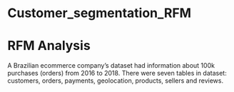 # Customer_segmentation_RFM
# RFM Analysis
A Brazilian ecommerce company’s dataset had information about 100k purchases (orders) from 2016 to 2018. There were seven tables in dataset: customers, orders, payments, geolocation, products, sellers and reviews. 
